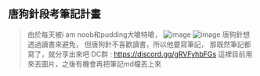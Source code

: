 ## 唐狗針段考筆記計畫
>由於每天被i am noob和pudding大嗆特嗆，
>![image](https://hackmd.io/_uploads/HJTEFnThR.png)
>![image](https://hackmd.io/_uploads/BJ_vF3pnC.png)
> 唐狗針想透過讀書來避免，
> 但唐狗針不喜歡讀書，所以他要寫筆記，
> 那既然筆記都寫了，就分享出來吧
DC群 : https://discord.gg/gRVFyhbFGs
這裡目前用來丟圖片，之後有機會再把筆記md檔丟上來
